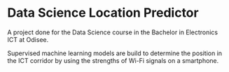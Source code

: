 # Data Science Location Predictor
  
A project done for the Data Science course in the Bachelor in Electronics ICT at Odisee.

Supervised machine learning models are build to determine the position in the ICT corridor by using the strengths of Wi-Fi signals on a smartphone.
